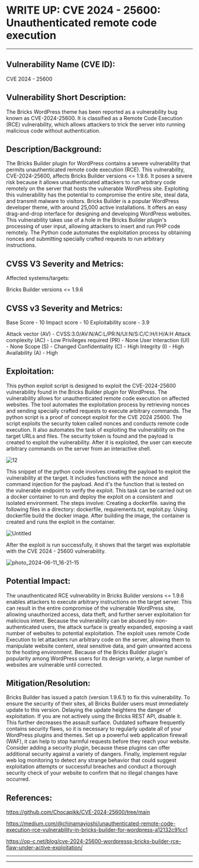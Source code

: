 # WRITE UP: CVE 2024 - 25600: Unauthenticated remote code execution
---------------------------


Vulnerability Name (CVE ID):
-
CVE 2024 - 25600 

Vulnerability Short Description:
-
The Bricks WordPress theme has been reported as a vulnerability bug known as CVE-2024-25600. It is classified as a Remote Code Execution (RCE) vulnerability, which allows attackers to trick the server into running malicious code without authentication.

Description/Background: 
-
The Bricks Builder plugin for WordPress contains a severe vulnerability that permits unauthenticated remote code execution (RCE). This vulnerability, CVE-2024-25600, affects Bricks Builder versions <= 1.9.6. It poses a severe risk because it allows unauthenticated attackers to run arbitrary code remotely on the server that hosts the vulnerable WordPress site. Exploiting this vulnerability has the potential to compromise the entire site, steal data, and transmit malware to visitors. Bricks Builder is a popular WordPress developer theme, with around 25,000 active installations. It offers an easy drag-and-drop interface for designing and developing WordPress websites. This vulnerability takes use of a hole in the Bricks Builder plugin's processing of user input, allowing attackers to insert and run PHP code remotely. The Python code automates the exploitation process by obtaining nonces and submitting specially crafted requests to run arbitrary instructions.



CVSS V3 Severity and Metrics: 
-

Affected systems/targets:

Bricks Builder versions <= 1.9.6


CVSS v3 Severity and Metrics:
- 

Base Score - 10
Impact score - 10
Exploitability score - 3.9

Attack vector (AV) - CVSS:3.0/AV:N/AC:L/PR:N/UI:N/S:C/C:H/I:H/A:H
Attack complexity (AC) - Low
Privileges required (PR) - None
User Interaction (UI) - None
Scope (S) - Changed
Confidentiality (C)  - High
Integrity (I) - High
Availability (A) - High


Exploitation:
- 
This python exploit script is designed to exploit the CVE-2024-25600 vulnerability found in the Bricks Builder plugin for WordPress. The vulnerability allows for unauthenticated remote code execution on affected websites. The tool automates the exploitation process by retrieving nonces and sending specially crafted requests to execute arbitrary commands.
The python script is a proof of concept exploit for the CVE 2024 25600. The script exploits the security token called nonces and conducts remote code execution.
It also automates the task of exploiting the vulnerability on the target URLs and files. The security token is found and the payload is created to exploit the vulnerability. After it is exploited, the user can execute arbitrary commands on the server from an interactive shell.

![12](https://github.com/imharshitaa/vulntestdoc/assets/143587481/8b68f071-513c-402e-99eb-a840fd9059c3)

This snippet of the python code involves creating the payload to exploit the vulnerability at the target. It includes functions with the nonce and command injection for the payload. And it's the function that is tested on the vulnerable endpoint to verify the exploit.
This task can be carried out on a docker container to run and deploy the exploit on a consistent and isolated environment. The steps involve:
Creating a dockerfile.
saving the following files in a directory: dockerfile, requirements.txt, exploit.py.
Using dockerfile build the docker image.
After building the image, the container is created and runs the exploit in the container.

![Untitled](https://github.com/imharshitaa/vulntestdoc/assets/143587481/f36c3140-81c3-45eb-97be-6df6461bce92)

After the exploit is run successfully, it shows that the target was exploitable with the CVE 2024 - 25600 vulnerability.

![photo_2024-06-11_16-21-15](https://github.com/imharshitaa/vulntestdoc/assets/143587481/a34930aa-eb80-4cc9-88ad-f55c0667a22b)

Potential Impact:
- 
The unauthenticated RCE vulnerability in Bricks Builder versions <= 1.9.6 enables attackers to execute arbitrary instructions on the target server. This can result in the entire compromise of the vulnerable WordPress site, allowing unauthorized access, data theft, and further server exploitation for malicious intent. Because the vulnerability can be abused by non-authenticated users, the attack surface is greatly expanded, exposing a vast number of websites to potential exploitation.
The exploit uses remote Code Execution to let attackers run arbitrary code on the server, allowing them to manipulate website content, steal sensitive data, and gain unwanted access to the hosting environment. Because of the Bricks Builder plugin's popularity among WordPress users for its design variety, a large number of websites are vulnerable until corrected.


Mitigation/Resolution:
-
Bricks Builder has issued a patch (version 1.9.6.1) to fix this vulnerability. To ensure the security of their sites, all Bricks Builder users must immediately update to this version. Delaying the update heightens the danger of exploitation.
If you are not actively using the Bricks REST API, disable it. This further decreases the assault surface.
Outdated software frequently contains security flaws, so it is necessary to regularly update all of your WordPress plugins and themes. 
Set up a powerful web application firewall (WAF), it can help to stop harmful requests before they reach your website.
Consider adding a security plugin, because these plugins can offer additional security against a variety of dangers.
Finally, implement regular web log monitoring to detect any strange behavior that could suggest exploitation attempts or successful breaches and conduct a thorough security check of your website to confirm that no illegal changes have occurred.

References:
-
https://github.com/Chocapikk/CVE-2024-25600/tree/main 

https://medium.com/@chinamayjoshi/unauthenticated-remote-code-execution-rce-vulnerability-in-bricks-builder-for-wordpress-a12132c91cc1 

https://op-c.net/blog/cve-2024-25600-wordpresss-bricks-builder-rce-flaw-under-active-exploitation/ 



-------------------------------------------
-------------------------------------------



